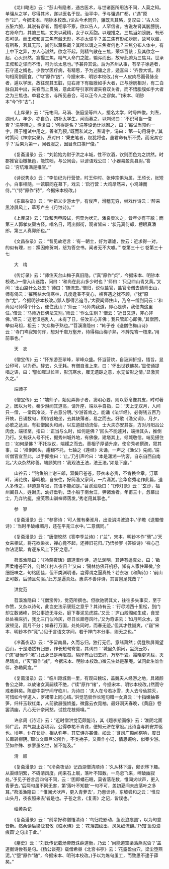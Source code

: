 <!-- { "loadSidebar": true } -->
　　《龙川略志》云：“彭山有隐者，通古医术，与世诸医所用法不同，人莫之知。单骧从之学，尽得其术，遂以医名于世。治平中，予与骧遇广都，(“遇”原作“过”，今据宋本、明钞本校改。)论古今术同异，骧既言其略，复叹曰：‘古人论五脏六腑，其说有谬者，而相承不察，欲以告人，人罕信者。古说左肾其腑膀胱，右肾命门，其腑三焦，丈夫以藏精，女子以系胞。以理推之，三焦当如膀胱，有形质可见。而王叔和言三焦有藏无形，不亦太谬乎？盖三焦有形如膀胱，故可以藏，有所系，若其无形，尚何以藏系哉？其所以谓之三焦者何也？三焦分布人体中，有上中下之异，方人心湛然，欲念不起，则精气散在三焦，荣华百骸；及其欲念一起，心火炽然，翕撮三焦，精气入命门之脏，输泻而出，故号此腑为三焦耳。世承王叔和之谬而不悟，可为长太息也。’予甚异其说。后为齐州从事，有举子徐遁者，石守道之婿也，少尝学医疗病，有精思，予为述骧之言，遁喜曰：‘齐尝大饥，群匄相脔割而食，(“匄”原作‘凶“，今据宋本、明钞本校改。)有一人皮肉尽而骨脉全者，遁以学医，故往观其五脏，见右肾下有脂膜如手大者，正与膀胱相对，有二白脉自其中出，夹脊而上贯脑，意此即导引家所谓夹脊双关者，而不悟脂膜如手大者之为三焦也。单君之言，与所见悬合，可以正今人之谬矣。’”(宋本、明钞本“今”作“古”。)

　　《上庠录》云：“元祐间，马涓、张庭坚等四人，擅名太学，时号四俊。刘焘，湖州人，年少，亦自负，初补太学生，闻而慕之，以刺谒曰：‘不识可当一俊否？’涓等晒之。焘复曰：‘何得是名？’涓等设诡计以困之，曰：‘每试当预约一字，限于程试中用之，善者乃预。’既而私试之，焘请字，涓曰：‘第一句用将字。’其时策问《神宗实录》，焘对曰：‘秉史笔者，权犹将也，虽君命有所不受，而况其它乎？’后果为第一，闻者服之，因目焘曰挨尸俊。”

　　《复斋漫录》云：“刘韐始为尉于洪之丰城，性不饮酒，饮则面色为之烘然。时郡推官沿檄抵邑，能饮啖，与公同会，以谚语戏公曰：‘小器易盈真县尉。’答曰：‘穷坑难满是推官。’”

　　《诗说隽永》云：“李伯纪为行营使，时王仲时、张仲宗俱为属，王颀长，张短小，白事相随。一馆职同在幕下，戏云：‘启行营：大鸡昂然来，小鸡竦而侍。’”(“侍”原作“待”，今据宋本校改。)

　　《东皋杂录》云：“叶祖义少游太学，有俊声，滑稽无穷，尝戏作诗云：‘醉来黑漆屏风上，草写卢仝《月蚀诗》。’”

　　《上庠录》云：“政和丙申殿试，何栗为状元，潘良贵次之，皆年少有丰貌；而第三人郭孝友颇古怪。唱名日，呵出御街，观者皆曰：‘状元真何郎，榜眼真潘郎，第三人真郭郎也。’”

　　《文昌杂录》云：“昔见故老言：‘有一朝士，好为谐谑，尝云：近求得一对，的似有理，曰：躁因修贺刺，怒为答空书。闻者无不大噱。’”
卷第三十七
卷第三十七

　　大　梅

　　《传灯录》云：“师住天台山梅子真旧隐。(“真”原作“贞”，今据宋本、明钞本校改。)一僧入山迷路，问曰：‘和尚在此山多少时也？’师曰：‘只见四山青又黄。’又问：‘出山路什么处去？’师曰：‘随流去。’僧归，说似盐官，盐官令僧去请师出山，师有偈云：‘摧残枯木倚寒林，几度逢春不变心，樵客遇之犹不顾，(“犹”原作“尤”，今据明钞本校改。)郢人那得苦追寻。’大寂闻师住山，乃令一僧到问云：‘和尚见马师得个什么，便住此山？’师云：‘马师向我道，即心是佛，我便向这里住。’僧云：‘马师近日佛法又别。’师云：‘作么生别？’僧云：‘近日又道，非心非佛。’师云：‘这老汉惑乱人，未有了日，任汝非心非佛；我只管即心即佛。’其僧回，举似马祖，祖云：‘大众梅子熟也。’”苕溪渔隐曰：“韩子苍《送僧住梅山诗》云：‘寺门岑寂知何许，想对千岩万壑开，待得梅山梅子熟，不辞先寄一枝来。’用前事也。”

　　天　衣

　　《僧宝传》云：“怀东游至翠峰，翠峰众盛。怀当营炊，自汲涧折担，悟旨，显公印可，以为奇。辞去，久无耗。有僧自淮上来，曰：‘怀出世铁佛矣。’显使诵提唱之语，曰：‘譬如雁过长空，影沉寒水，雁无遗踪之意，水无留影之情。’显激赏久之。”

　　端师子

　　《僧宝传》云：“端师子，始见弄狮子者，发明心要，则以彩帛像其皮，时时著之，因以为号。秦少游闻其道高，请升座，端以手自指，曰：‘天上无双月，人间只一僧，一堂风冷淡，千古意分明。’少游首肯之。能诵《法华经》，必得钱五百乃开帙，日诵数句，即持钱地坐，去其缺薄者，易之而去。好歌《渔父词》，月夕，必歌之达旦。有狂僧回头和尚，以左道鼓动流俗，士大夫亦安其妄，方对丹阳吕公肉食，端径至，指曰：‘正当与么时，如何是佛？’回头不能遽对，端捶其头，推倒乃行。又有妖人号不托，掘秀州城外地，有佛像，建塔其上，倾城敬信。端见揕住曰：‘如何是佛？’不托拟议，端趯之而去。章相子厚请升座，使俞秀老撰疏，叙其事，曰：‘推倒回头，趯翻不托，七轴之《莲经》未诵，一声之《渔父》先闻。’端听僧官宣至此，以手揶揄曰：‘止。’乃引声吟曰：‘本是潇湘一钓客，自东自西自南北。’大众杂然称善。端顾笑曰：‘我观法王法，法王法。’如是下座。”

　　山谷云：“‘钓鱼船上谢三郎，双鬓巳苍苍，莎衣未必贵，不肯换金章。汀草畔，浦花傍，静鸣桹，自来往，好简渔父家风，一片潇湘。’金华俞秀老作此篇，道人多传之，非道意岑寂，其语不能如是。”苕溪渔隐曰：“《传灯录》云：‘玄沙，福州闽县人，姓谢氏，幼好垂钓，泛小船于南台江，狎诸渔者。年甫三十，忽慕出尘，乃弃钓艇，投芙蓉山训禅师落发。’秀老用其事也。”

　　参　寥

　　《复斋漫录》云：“参寥诗：‘可人惟有秦淮月，出没涓涓波浪中。’子瞻《送蜀僧诗》：‘当时半破峨嵋月，还在平羌江水中。’二意偶同。”

　　《复斋漫录》云：“唐僧皎然《答李季兰诗》：(“兰”，宋本、明钞本作“蕳”。)‘天女来相试，将花欲染衣，禅心竟不起，还捧旧花归。’乃悟参寥《答妓诗》‘禅心己作沾泥絮，肯逐东风上下狂’之意。”

　　苕溪渔隐曰：“《冷斋夜话》谓道潜作诗，追法渊明，其诗有逼真处，曰：‘数声柔橹苍茫外，何处江村人夜归？’又曰：‘隔林仿佛开机杼，知有人家住翠微。’余细细味之，句格固佳，但不类渊明语，岂得谓之逼真处？若东坡《和陶诗》：‘前山正可数，后骑且勿驱。’此方是逼真处。惠洪不善评诗，其言岂足凭哉？”

　　洪觉范

　　苕溪渔隐曰：“《僧宝传》，觉范所撰也。但欲驰骋其文，往往多失事实，至于作赞，又杂以诗句，此岂史法示褒贬之意乎？其诗有云：‘行尽湘西十里松，到门却立数诸峰，崇公事迹无寻处，庭下春泥见虎踪。’又云：‘庐山殿阁如生成，食堂处处禅床折，我比三门似冷灰，尽日长廊卷风叶。’又为奇语云：‘如月照众水，波波顿见，而月不分；如春行万国，处处同时，而春无迹。’但其才性嶷爽，(“嶷”宋本、明钞本作“竞”。)见于言语文字间，若于禅门本分事，则无之也。”

　　《冷斋夜话》云：“予留南昌，久而忘归，独行无侣，意绪萧然；偶登秋屏阁望西山，于是浩然有归志，作长短句寄意，其词曰：‘城里久偷闲，尘浣云衫，(“浣”疑当作“涴”。)此身已是再眠蚕。隔岸有山归去好，万壑千岩。霜晓更凭栏，灭尽晴岚，(“灭”原作“减”，今据宋本、明钞本校改。)微云生处是茅庵。试问此生谁作伴，弥勒同龛。’”

　　《复斋漫录》云：“临川距城南一里，有观曰魏坛，盖魏夫人经游之地，具诸颜鲁公之碑，以故诸女真嗣续不绝，(“续”原作“绪”，今据宋本、明钞本校改。)然而守戒者鲜矣。陈虚中崇宁间守临川，为诗曰：‘夫人在兮若冰雪，夫人去兮仙踪灭，可惜如今学道人，罗裙带上同心结。’洪觉范尝作长短句赠一女真云：‘十指嫩抽春笋，纤纤玉软红柔，人前欲展强娇羞，微露云衣霓袖。最好洞天春晚，《黄庭》卷罢清幽，凡心无计奈闲愁，试捻花枝频嗅。’”

　　许彦周《诗话》云：“近时僧洪觉范颇能诗，其《题李愬画像》云：‘淮阴北面师广武，其气岂止吞项羽，公得李祐不肯诛，便知元济在掌股。’此诗当与黔安并驱也。顷年，仆在长沙，相从弥年，其它诗亦甚佳，如云：‘含风广殿闻棋响，度日长廊转柳阴。’颇似文章巨公所作，不类衲子。又善作小词，情思婉约，似秦少游。至如仲殊、参寥虽名世，皆不能及。”

　　清　顺

　　《复斋漫录》云：“《冷斋夜话》记西湖僧清顺诗：‘久从林下游，颇识林下趣。从渠绿阴繁，不碍清风度。闲来石上眠，落叶不知数。一鸟忽飞来，啼破幽寂处。’予见子苍言后四句不同，云：‘困即蟠石眠，莫省落花数，惟闻犬吠声，更入青萝去。’后两句虽不同无害，第‘落叶不知数’一句不可，盖初夏间未应落叶之多耳。”苕溪渔隐曰：“‘惟闻犬吠声，更入青萝去’，乃惠诠诗，东坡尝和之云：‘惟应山头月，夜夜照来去’者是也。子苍之言，《复斋》之记，皆误也。”

　　缁黄杂记

　　《复斋漫录》云：“前辈好称僧悟清诗：‘鸟归花影动，鱼没浪痕圆’，以为句意皆新。然余读后梁沈君攸《临水诗》云：‘花落圆纹出，风急细流翻。’乃知‘鱼没浪痕圆’之句出于此。”

　　《麈史》云：“刘氏传记载炀帝既诛薛道衡，乃云：‘尚能道空梁落燕泥否？’盖道衡诗尝有是句。《杨公谈苑》载僧希昼《北宫书亭》云：‘花露盈虫穴，梁尘堕燕泥。’(“堕”原作“随”，今据宋本、明刊本校改。)予以为炼句虽工，而致思不逮于薛矣。”


